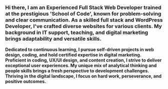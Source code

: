 ### Hi there, I am an Experienced Full Stack Web Developer trained at the prestigious 'School of Code', known for problem-solving and clear communication. As a skilled full stack and WordPress Developer, I've crafted diverse websites for various clients. My background in IT support, teaching, and digital marketing brings adaptability and versatile skills. 

<b>Dedicated to continuous learning, I pursue self-driven projects in web design, coding, and hold certified expertise in digital marketing. Proficient in coding, UX/UI design, and content creation, I strive to deliver exceptional user experiences. My unique mix of analytical thinking and people skills brings a fresh perspective to development challenges. Thriving in the digital landscape, I focus on hard work, perseverance, and positive outcomes.</b>

<!--
**bvhadra/bvhadra** is a ✨ _special_ ✨ repository because its `README.md` (this file) appears on your GitHub profile.

Here are some ideas to get you started:

- 🔭 I’m currently working on ...
- 🌱 I’m currently learning ...
- 👯 I’m looking to collaborate on ...
- 🤔 I’m looking for help with ...
- 💬 Ask me about ...
- 📫 How to reach me: ...
- 😄 Pronouns: ...
- ⚡ Fun fact: ...
-->
